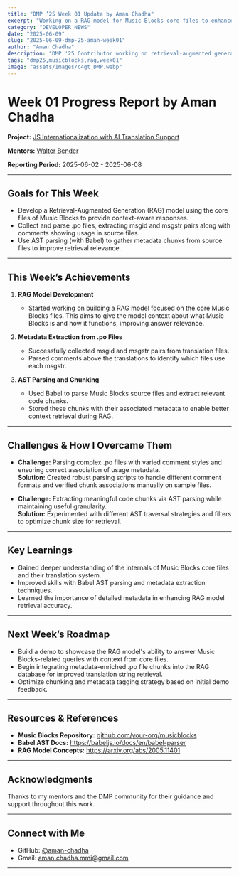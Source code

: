 ```yaml
---
title: "DMP ’25 Week 01 Update by Aman Chadha"
excerpt: "Working on a RAG model for Music Blocks core files to enhance context-aware retrieval"
category: "DEVELOPER NEWS"
date: "2025-06-09"
slug: "2025-06-09-dmp-25-aman-week01"
author: "Aman Chadha"
description: "DMP '25 Contributor working on retrieval-augmented generation for Music Blocks"
tags: "dmp25,musicblocks,rag,week01"
image: "assets/Images/c4gt_DMP.webp"
---
```


<!--markdownlint-disable-->

# Week 01 Progress Report by Aman Chadha

**Project:** [JS Internationalization with AI Translation Support](https://github.com/sugarlabs/musicblocks/pull/4459)  

**Mentors:** [Walter Bender](https://github.com/walterbender)

**Reporting Period:** 2025-06-02 - 2025-06-08

---

## Goals for This Week

- Develop a Retrieval-Augmented Generation (RAG) model using the core files of Music Blocks to provide context-aware responses.
- Collect and parse .po files, extracting msgid and msgstr pairs along with comments showing usage in source files.
- Use AST parsing (with Babel) to gather metadata chunks from source files to improve retrieval relevance.

---

## This Week’s Achievements

1. **RAG Model Development**  
   - Started working on building a RAG model focused on the core Music Blocks files. This aims to give the model context about what Music Blocks is and how it functions, improving answer relevance.
   
2. **Metadata Extraction from .po Files**  
   - Successfully collected msgid and msgstr pairs from translation files.
   - Parsed comments above the translations to identify which files use each msgstr.
   
3. **AST Parsing and Chunking**  
   - Used Babel to parse Music Blocks source files and extract relevant code chunks.
   - Stored these chunks with their associated metadata to enable better context retrieval during RAG.

---

## Challenges & How I Overcame Them

- **Challenge:** Parsing complex .po files with varied comment styles and ensuring correct association of usage metadata.  
  **Solution:** Created robust parsing scripts to handle different comment formats and verified chunk associations manually on sample files.

- **Challenge:** Extracting meaningful code chunks via AST parsing while maintaining useful granularity.  
  **Solution:** Experimented with different AST traversal strategies and filters to optimize chunk size for retrieval.

---

## Key Learnings

- Gained deeper understanding of the internals of Music Blocks core files and their translation system.
- Improved skills with Babel AST parsing and metadata extraction techniques.
- Learned the importance of detailed metadata in enhancing RAG model retrieval accuracy.

---

## Next Week’s Roadmap

- Build a demo to showcase the RAG model's ability to answer Music Blocks-related queries with context from core files.
- Begin integrating metadata-enriched .po file chunks into the RAG database for improved translation string retrieval.
- Optimize chunking and metadata tagging strategy based on initial demo feedback.

---

## Resources & References

- **Music Blocks Repository:** [github.com/your-org/musicblocks](https://github.com/your-org/musicblocks)  
- **Babel AST Docs:** https://babeljs.io/docs/en/babel-parser  
- **RAG Model Concepts:** https://arxiv.org/abs/2005.11401  

---

## Acknowledgments

Thanks to my mentors and the DMP community for their guidance and support throughout this work.

---

## Connect with Me

- GitHub: [@aman-chadha](https://github.com/ac-mmi)  
- Gmail: [aman.chadha.mmi@gmail.com](mailto:aman.chadha.mmi@gmail.com)  

---
